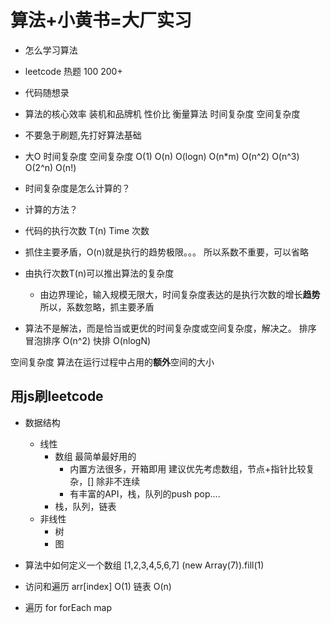 # 算法+小黄书=大厂实习

- 怎么学习算法
 - leetcode 热题 100 200+
 - 代码随想录

- 算法的核心效率
 装机和品牌机 性价比
 衡量算法 时间复杂度 空间复杂度

- 不要急于刷题,先打好算法基础
 - 大O 时间复杂度 空间复杂度
 O(1) O(n) O(logn) O(n*m) O(n^2) O(n^3) O(2^n) O(n!)

 - 时间复杂度是怎么计算的？
  - 计算的方法？
  - 代码的执行次数 T(n)  Time 次数
  - 抓住主要矛盾，O(n)就是执行的趋势极限。。。
    所以系数不重要，可以省略
  - 由执行次数T(n)可以推出算法的复杂度
    - 由边界理论，输入规模无限大，时间复杂度表达的是执行次数的增长**趋势**
      所以，系数忽略，抓主要矛盾

  - 算法不是解法，而是恰当或更优的时间复杂度或空间复杂度，解决之。
  排序 冒泡排序 O(n^2)
  快排 O(nlogN)

空间复杂度
  算法在运行过程中占用的**额外**空间的大小
   

## 用js刷leetcode

- 数据结构
  - 线性
    - 数组 最简单最好用的
      - 内置方法很多，开箱即用
        建议优先考虑数组，节点+指针比较复杂，[]
        除非不连续
      - 有丰富的API，栈，队列的push pop....
    - 栈，队列，链表
  - 非线性  
    - 树
    - 图

- 算法中如何定义一个数组
[1,2,3,4,5,6,7]
 (new Array(7)).fill(1)

- 访问和遍历
 arr[index] O(1) 链表 O(n)
- 遍历
  for
  forEach
  map
